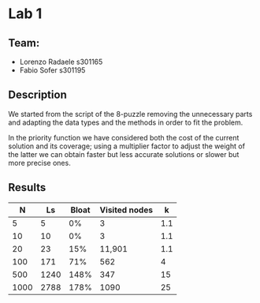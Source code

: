 # Lab 1
## Team: 
- Lorenzo Radaele s301165
- Fabio Sofer s301195

## Description
We started from the script of the 8-puzzle removing the unnecessary parts and adapting the data types and the methods in order to fit the problem.

In the priority function we have considered both the cost of the current solution and its coverage; using a multiplier factor to adjust the weight of the latter we can obtain faster but less accurate solutions or slower but more precise ones.

## Results

| N                | Ls       | Bloat       | Visited nodes | k |
|-----------------------|----------|----------|---------------|-------|
| 5               | 5 | 0% |    3          | 1.1 |
| 10 |  10 | 0% |       3        | 1.1 |
| 20 | 23 | 15% |     11,901         | 1.1 |
| 100   | 171 | 71% |   562           | 4 |
| 500    | 1240 | 148% |  347            | 15 |
| 1000    | 2788 | 178% |    1090          | 25 |